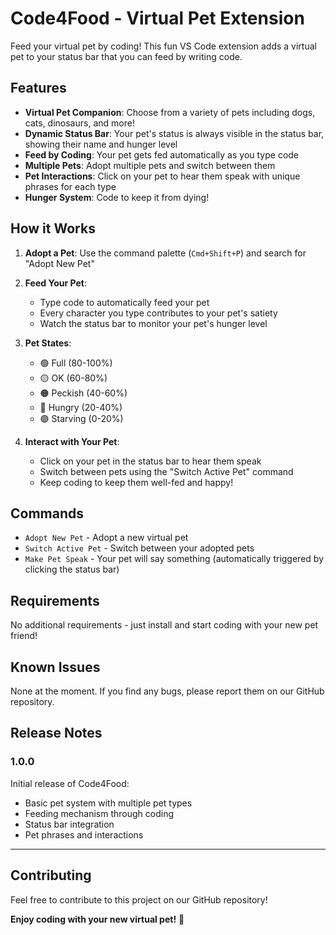 # Code4Food - Virtual Pet Extension

Feed your virtual pet by coding! This fun VS Code extension adds a virtual pet to your status bar that you can feed by writing code.

## Features

- **Virtual Pet Companion**: Choose from a variety of pets including dogs, cats, dinosaurs, and more!
- **Dynamic Status Bar**: Your pet's status is always visible in the status bar, showing their name and hunger level
- **Feed by Coding**: Your pet gets fed automatically as you type code
- **Multiple Pets**: Adopt multiple pets and switch between them
- **Pet Interactions**: Click on your pet to hear them speak with unique phrases for each type
- **Hunger System**: Code to keep it from dying!

## How it Works

1. **Adopt a Pet**: Use the command palette (`Cmd+Shift+P`) and search for "Adopt New Pet"
2. **Feed Your Pet**: 
   - Type code to automatically feed your pet
   - Every character you type contributes to your pet's satiety
   - Watch the status bar to monitor your pet's hunger level

3. **Pet States**:
   - 🟢 Full (80-100%)
   - 🟡 OK (60-80%)
   - 🟠 Peckish (40-60%)
   - 🔴 Hungry (20-40%)
   - 🟣 Starving (0-20%)

4. **Interact with Your Pet**:
   - Click on your pet in the status bar to hear them speak
   - Switch between pets using the "Switch Active Pet" command
   - Keep coding to keep them well-fed and happy!

## Commands

- `Adopt New Pet` - Adopt a new virtual pet
- `Switch Active Pet` - Switch between your adopted pets
- `Make Pet Speak` - Your pet will say something (automatically triggered by clicking the status bar)

## Requirements

No additional requirements - just install and start coding with your new pet friend!

## Known Issues

None at the moment. If you find any bugs, please report them on our GitHub repository.

## Release Notes

### 1.0.0

Initial release of Code4Food:
- Basic pet system with multiple pet types
- Feeding mechanism through coding
- Status bar integration
- Pet phrases and interactions

---

## Contributing

Feel free to contribute to this project on our GitHub repository!

**Enjoy coding with your new virtual pet!** 🐾
